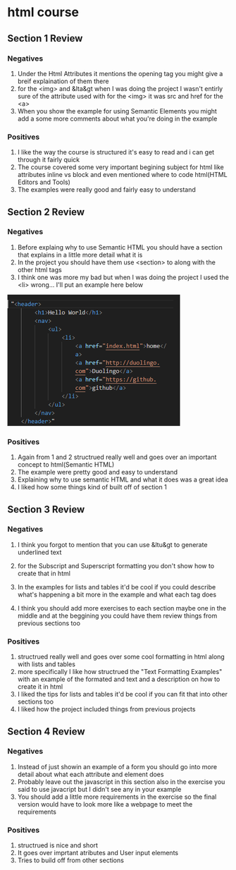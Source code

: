 # html course

## Section 1 Review

### Negatives
1. Under the Html Attributes it mentions the opening tag you might give a breif explaination of them there
2. for the &lt;img&gt; and &lta&gt when I was doing the project I wasn't entirly sure of the attribute used with for the &lt;img&gt; it was src and href for the &lt;a&gt;
3. When you show the example for using Semantic Elements you might add a some more comments about what you're doing in the example

### Positives
1. I like the way the course is structured it's easy to read and i can get through it fairly quick  
2. The course covered some very important begining subject for html like attributes inline vs block and even mentioned where to code html(HTML Editors and Tools)
3. The examples were really good and fairly easy to understand

## Section 2 Review

### Negatives
1. Before explaing why to use Semantic HTML you should have a section that explains in a little more detail what it is
2. In the project you should have them use &lt;section&gt; to along with the other html tags
3. I think one was more my bad but when I was doing the project I used the &lt;li&gt; wrong...  I'll put an example here below

 ![alt text](image.png)

### Positives
1. Again from 1 and 2 structrued really well and goes over an important concept to html(Semantic HTML)
2. The example were pretty good and easy to understand
3. Explaining why to use semantic HTML and what it does was a great idea
4. I liked how some things kind of built off of section 1

## Section 3 Review

### Negatives
1. I think you forgot to mention that you can use &ltu&gt to generate underlined text 
2. for the Subscript and Superscript formatting you don't show how to create that in html

3. In the examples for lists and tables it'd be cool if you could describe what's happening a bit more in the example and what each tag does

4. I think you should add more exercises to each section maybe one in the middle and at the beggining you could have them review things from previous sections too

### Positives
1. structrued really well and goes over some cool formatting in html along with lists and tables
2. more specifically I like how structrued the "Text Formatting Examples" with an example of the formated and text and a description on how to create it in html
3. I liked the tips for lists and tables it'd be cool if you can fit that into other sections too
4. I liked how the project included things from previous projects

## Section 4 Review

### Negatives
1. Instead of just showin an example of a form you should go into more detail about what each attribute and element does
2. Probably leave out the javascript in this section also in the exercise you said to use javacript but I didn't see any in your example 
3. You should add a little more requirements in the exercise so the final version would have to look more like a webpage to meet the requirements

### Positives
1. structrued is nice and short 
2. It goes over imprtant atributes and User input elements 
3. Tries to build off from other sections
